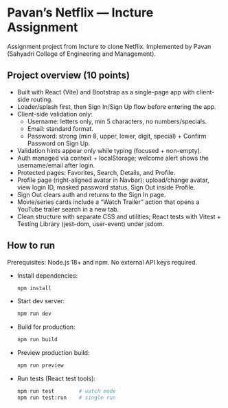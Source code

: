# Pavan’s Netflix — Incture Assignment

Assignment project from Incture to clone Netflix. Implemented by Pavan (Sahyadri College of Engineering and Management).

## Project overview (10 points)

- Built with React (Vite) and Bootstrap as a single-page app with client-side routing.
- Loader/splash first, then Sign In/Sign Up flow before entering the app.
- Client-side validation only:
  - Username: letters only, min 5 characters, no numbers/specials.
  - Email: standard format.
  - Password: strong (min 8, upper, lower, digit, special) + Confirm Password on Sign Up.
- Validation hints appear only while typing (focused + non-empty).
- Auth managed via context + localStorage; welcome alert shows the username/email after login.
- Protected pages: Favorites, Search, Details, and Profile.
- Profile page (right-aligned avatar in Navbar): upload/change avatar, view login ID, masked password status, Sign Out inside Profile.
- Sign Out clears auth and returns to the Sign In page.
- Movie/series cards include a “Watch Trailer” action that opens a YouTube trailer search in a new tab.
- Clean structure with separate CSS and utilities; React tests with Vitest + Testing Library (jest-dom, user-event) under jsdom.

## How to run

Prerequisites: Node.js 18+ and npm. No external API keys required.

- Install dependencies:

  ```bash
  npm install
  ```

- Start dev server:

  ```bash
  npm run dev
  ```

- Build for production:

  ```bash
  npm run build
  ```

- Preview production build:

  ```bash
  npm run preview
  ```

- Run tests (React test tools):

  ```bash
  npm run test        # watch mode
  npm run test:run    # single run
  ```
 
